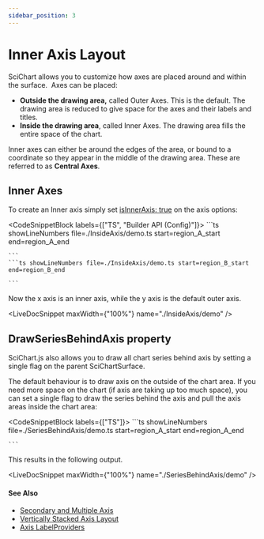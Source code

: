 ```yaml
---
sidebar_position: 3
---
```


# Inner Axis Layout

SciChart allows you to customize how axes are placed around and within the surface.  Axes can be placed:

*   **Outside the drawing area,** called Outer Axes. This is the default. The drawing area is reduced to give space for the axes and their labels and titles.
*   **Inside the drawing area**, called Inner Axes. The drawing area fills the entire space of the chart. 

Inner axes can either be around the edges of the area, or bound to a coordinate so they appear in the middle of the drawing area. These are referred to as **Central Axes**.

Inner Axes
----------

To create an Inner axis simply set [isInnerAxis: true](https://scichart.com/documentation/js/current/typedoc/classes/numericaxis.html#isinneraxis) on the axis options:

<CodeSnippetBlock labels={["TS", "Builder API (Config)"]}>
    ```ts showLineNumbers file=./InsideAxis/demo.ts start=region_A_start end=region_A_end

    ```
    ```ts showLineNumbers file=./InsideAxis/demo.ts start=region_B_start end=region_B_end

    ```

</CodeSnippetBlock>

Now the x axis is an inner axis, while the y axis is the default outer axis. 

<LiveDocSnippet maxWidth={"100%"} name="./InsideAxis/demo" />

DrawSeriesBehindAxis property
-----------------------------

SciChart.js also allows you to draw all chart series behind axis by setting a single flag on the parent SciChartSurface.

The default behaviour is to draw axis on the outside of the chart area. If you need more space on the chart (if axis are taking up too much space), you can set a single flag to draw the series behind the axis and pull the axis areas inside the chart area:

<CodeSnippetBlock labels={["TS"]}>
    ```ts showLineNumbers file=./SeriesBehindAxis/demo.ts start=region_A_start end=region_A_end

    ```

</CodeSnippetBlock>

This results in the following output.

<LiveDocSnippet maxWidth={"100%"} name="./SeriesBehindAxis/demo" />

#### See Also

* [Secondary and Multiple Axis](/docs/2d-charts/axis-api/multi-axis-and-layout/secondary-and-multiple-axis-overview)
* [Vertically Stacked Axis Layout](/docs/2d-charts/axis-api/multi-axis-and-layout/vertically-stacked-axis-layout)
* [Axis LabelProviders](/docs/2d-charts/axis-api/axis-labels/label-provider-api-overview)

